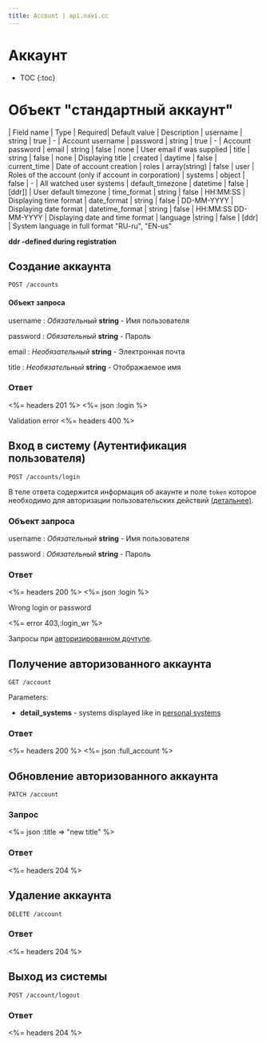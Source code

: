 ```yaml
---
title: Account | api.navi.cc
---
```


# Аккаунт

* TOC
{:toc}

# Объект "стандартный аккаунт"


| Field name        | Type          | Required| Default value       |  Description
| username          | string        | true   | -                    | Account username
| password          | string        | true   | -                    | Account password
| email             | string        | false  | none                 | User email if was supplied
| title             | string        | false  | none                 | Displaying title
| created           | daytime       | false  | current_time         | Date of account creation
| roles             | array(string) | false  | user                 | Roles of the account  (only if account in corporation)
| systems           | object        | false  | -                    | All watched user systems
| default_timezone  | datetime      | false  | [ddr]]               | User default timezone
| time_format       | string        | false  | HH:MM:SS             | Displaying time format
| date_format       | string        | false  | DD-MM-YYYY           | Displaying date format
| datetime_format   | string        | false  | HH:MM:SS DD-MM-YYYY  | Displaying date and time format
| language          |string         | false  | [ddr]                | System language in full format "RU-ru", "EN-us"



**ddr -defined during registration**

## Создание аккаунта

    POST /accounts

#### Объект запроса

username
: _Обязательный_ **string** - Имя пользователя

password
: _Обязательный_ **string** - Пароль

email
: _Необязательный_ **string** - Электронная почта

title
: _Необязательный_  **string** - Отображаемое имя


### Ответ

<%= headers 201 %>
<%= json :login %>

Validation error
<%= headers 400 %>

## Вход в систему (Аутентификация пользователя)

    POST /accounts/login

В теле ответа содержится информация об акаунте и поле `token` которое необходимо для авторизации пользовательских действий [(детальнее)](/v0.1/#section-3).

### Объект запроса

username
: _Обязательный_ **string** - Имя пользователя

password
: _Обязательный_ **string** - Пароль

### Ответ

<%= headers 200 %>
<%= json :login %>

Wrong login or password

<%= error 403,:login_wr %>


Запросы при [авторизированном дочтупе](/v0.1/#authentication).

## Получение авторизованного аккаунта

    GET /account

Parameters:

* **detail_systems** - systems displayed like in [personal systems](../systems/)


### Ответ

<%= headers 200 %>
<%= json :full_account %>

## Обновление авторизованного аккаунта

    PATCH /account

### Запрос
<%= json :title => "new title" %>

### Ответ

<%= headers 204 %>

## Удаление аккаунта

    DELETE /account

### Ответ

<%= headers 204 %>

## Выход из системы

    POST /account/logout

### Ответ

<%= headers 204 %>
